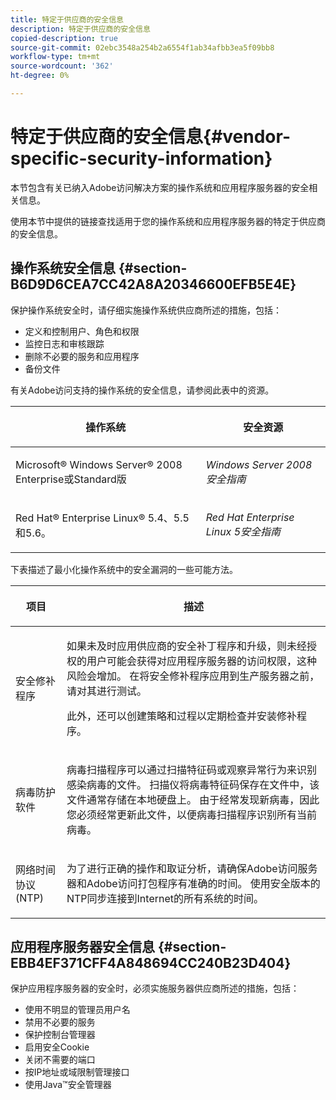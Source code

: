 ```yaml
---
title: 特定于供应商的安全信息
description: 特定于供应商的安全信息
copied-description: true
source-git-commit: 02ebc3548a254b2a6554f1ab34afbb3ea5f09bb8
workflow-type: tm+mt
source-wordcount: '362'
ht-degree: 0%

---
```


# 特定于供应商的安全信息{#vendor-specific-security-information}

本节包含有关已纳入Adobe访问解决方案的操作系统和应用程序服务器的安全相关信息。

使用本节中提供的链接查找适用于您的操作系统和应用程序服务器的特定于供应商的安全信息。

## 操作系统安全信息 {#section-B6D9D6CEA7CC42A8A20346600EFB5E4E}

保护操作系统安全时，请仔细实施操作系统供应商所述的措施，包括：

* 定义和控制用户、角色和权限
* 监控日志和审核跟踪
* 删除不必要的服务和应用程序
* 备份文件

有关Adobe访问支持的操作系统的安全信息，请参阅此表中的资源。

<table frame="all" colsep="1" rowsep="1" class="+ topic/table adobe-d/table " id="table-ugl-kjz-n4"> 
 <thead class="- topic/thead "> 
  <tr rowsep="1" class="- topic/row "> 
   <th colname="1" class="- topic/entry entry"> <p class="- topic/p ">操作系统 </p> </th> 
   <th colname="2" class="- topic/entry entry"> <p class="- topic/p ">安全资源 </p> </th> 
  </tr> 
 </thead>
 <tbody class="- topic/tbody "> 
  <tr rowsep="1" class="- topic/row "> 
   <td colname="1" class="- topic/entry "> <p class="- topic/p ">Microsoft® Windows Server® 2008 Enterprise或Standard版 </p> </td> 
   <td colname="2" class="- topic/entry "> <p class="- topic/p "><i class="+ topic/ph hi-d/i ">Windows Server 2008安全指南</i> </p> </td> 
  </tr> 
  <tr rowsep="0" class="- topic/row "> 
   <td colname="1" class="- topic/entry "> <p class="- topic/p ">Red Hat® Enterprise Linux® 5.4、5.5和5.6。 </p> </td> 
   <td colname="2" class="- topic/entry "> <p class="- topic/p "><i class="+ topic/ph hi-d/i ">Red Hat Enterprise Linux 5安全指南</i> </p> </td> 
  </tr> 
 </tbody> 
</table>

下表描述了最小化操作系统中的安全漏洞的一些可能方法。

<table frame="all" colsep="1" rowsep="1" class="+ topic/table adobe-d/table " id="table-whl-kjz-n4"> 
 <thead class="- topic/thead "> 
  <tr rowsep="1" class="- topic/row "> 
   <th colname="1" class="- topic/entry entry"> <p class="- topic/p ">项目 </p> </th> 
   <th colname="2" class="- topic/entry entry"> <p class="- topic/p ">描述 </p> </th> 
  </tr> 
 </thead>
 <tbody class="- topic/tbody "> 
  <tr rowsep="1" class="- topic/row "> 
   <td colname="1" class="- topic/entry "> <p class="- topic/p ">安全修补程序 </p> </td> 
   <td colname="2" class="- topic/entry "> <p class="- topic/p ">如果未及时应用供应商的安全补丁程序和升级，则未经授权的用户可能会获得对应用程序服务器的访问权限，这种风险会增加。 在将安全修补程序应用到生产服务器之前，请对其进行测试。 </p> <p class="- topic/p ">此外，还可以创建策略和过程以定期检查并安装修补程序。 </p> </td> 
  </tr> 
  <tr rowsep="1" class="- topic/row "> 
   <td colname="1" class="- topic/entry "> <p class="- topic/p ">病毒防护软件 </p> </td> 
   <td colname="2" class="- topic/entry "> <p class="- topic/p ">病毒扫描程序可以通过扫描特征码或观察异常行为来识别感染病毒的文件。 扫描仪将病毒特征码保存在文件中，该文件通常存储在本地硬盘上。 由于经常发现新病毒，因此您必须经常更新此文件，以便病毒扫描程序识别所有当前病毒。 </p> </td> 
  </tr> 
  <tr rowsep="0" class="- topic/row "> 
   <td colname="1" class="- topic/entry "> <p class="- topic/p ">网络时间协议(NTP) </p> </td> 
   <td colname="2" class="- topic/entry "> <p class="- topic/p ">为了进行正确的操作和取证分析，请确保Adobe访问服务器和Adobe访问打包程序有准确的时间。 使用安全版本的NTP同步连接到Internet的所有系统的时间。 </p> </td> 
  </tr> 
 </tbody> 
</table>

## 应用程序服务器安全信息 {#section-EBB4EF371CFF4A848694CC240B23D404}

保护应用程序服务器的安全时，必须实施服务器供应商所述的措施，包括：

* 使用不明显的管理员用户名
* 禁用不必要的服务
* 保护控制台管理器
* 启用安全Cookie
* 关闭不需要的端口
* 按IP地址或域限制管理接口
* 使用Java™安全管理器
